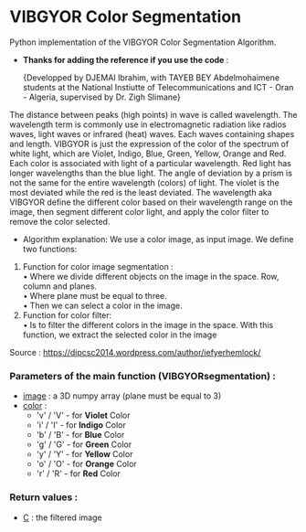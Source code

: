 # VIBGYOR Color Segmentation
Python implementation of the VIBGYOR Color Segmentation Algorithm.

- <b>Thanks for adding the reference if you use the code</b> :
    <p>{Developped by DJEMAI Ibrahim, with TAYEB BEY Abdelmohaimene
    students at the National Instiutte of Telecommunications and ICT - Oran - Algeria, supervised by Dr. Zigh Slimane}</p>

The distance between peaks (high points) in wave is called wavelength. The wavelength term is commonly use in electromagnetic radiation like radios waves, light waves or infrared (heat) waves. Each waves containing shapes and length. VIBGYOR is just the expression of the color of the spectrum of white light, which are Violet, Indigo, Blue, Green, Yellow, Orange and Red. Each color is associated with light of a particular wavelength. Red light has longer wavelengths than the blue light. The angle of deviation by a prism is not the same for the entire wavelength (colors) of light. The violet is the most deviated while the red is the least deviated.
The wavelength aka VIBGYOR define the different color based on their wavelength range on the image, then segment different color light, and apply the color filter to remove the color selected.
- Algorithm explanation:
We use a color image, as input image. We define two functions:
1.	Function for color image segmentation :<br>
•	Where we divide different objects on the image in the space. Row, column and planes.<br>
•	Where plane must be equal to three.<br>
•	Then we can select a color in the image.<br>
2.	Function for color filter:<br>
•	Is to filter the different colors in the image in the space. With this function, we extract the selected color in the image<br>

Source : https://dipcsc2014.wordpress.com/author/iefyerhemlock/

<h3>Parameters of the main function (VIBGYORsegmentation) :</h3>
    <ul>
        <li><u>image</u> : a 3D numpy array (plane must be equal to 3)</li>
        <li><u>color</u> :<br><ul>
            <li>'v' / 'V' - for <b>Violet</b> Color</li>
            <li>'i' / 'I' - for <b>Indigo</b> Color</li>
            <li>'b' / 'B' - for <b>Blue</b> Color</li>
            <li>'g' / 'G' - for <b>Green</b> Color</li>
            <li>'y' / 'Y' - for <b>Yellow</b> Color</li>
            <li>'o' / 'O' - for <b>Orange</b> Color</li>
            <li>'r' / 'R' - for <b>Red</b> Color</li>
        </ul></li>
    </ul>
<h3>Return values :</h3>
    <ul><li><u>C</u> : the filtered image</li></ul>
